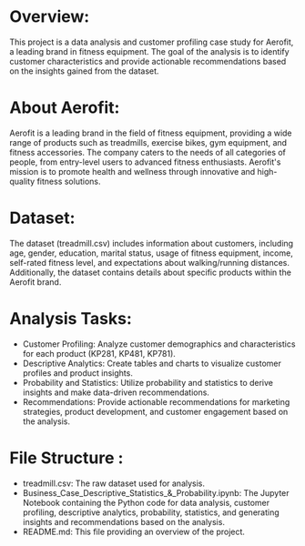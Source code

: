 # Overview: 
This project is a data analysis and customer profiling case study for Aerofit, a leading brand in fitness equipment. The goal of the analysis is to identify customer characteristics and provide actionable recommendations based on the insights gained from the dataset.

# About Aerofit: 
Aerofit is a leading brand in the field of fitness equipment, providing a wide range of products such as treadmills, exercise bikes, gym equipment, and fitness accessories. The company caters to the needs of all categories of people, from entry-level users to advanced fitness enthusiasts. Aerofit's mission is to promote health and wellness through innovative and high-quality fitness solutions.

# Dataset: 
The dataset (treadmill.csv) includes information about customers, including age, gender, education, marital status, usage of fitness equipment, income, self-rated fitness level, and expectations about walking/running distances. Additionally, the dataset contains details about specific products within the Aerofit brand.

# Analysis Tasks: 
* Customer Profiling: Analyze customer demographics and characteristics for each product (KP281, KP481, KP781).
* Descriptive Analytics: Create tables and charts to visualize customer profiles and product insights.
* Probability and Statistics: Utilize probability and statistics to derive insights and make data-driven recommendations.
* Recommendations: Provide actionable recommendations for marketing strategies, product development, and customer engagement based on the analysis.

# File Structure :
* treadmill.csv: The raw dataset used for analysis.
* Business_Case_Descriptive_Statistics_&_Probability.ipynb: The Jupyter Notebook containing the Python code for data analysis, customer profiling, descriptive analytics, probability, statistics, and generating insights and recommendations based on the analysis.
* README.md: This file providing an overview of the project.
